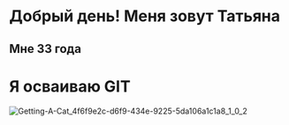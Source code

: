 # Добрый день! Меня зовут Татьяна

## Мне 33 года

# Я осваиваю GIT

![Getting-A-Cat_4f6f9e2c-d6f9-434e-9225-5da106a1c1a8_1_0_2](https://user-images.githubusercontent.com/130402837/234479905-08207e97-2587-4f50-82b3-9717cd85a451.jpg)
